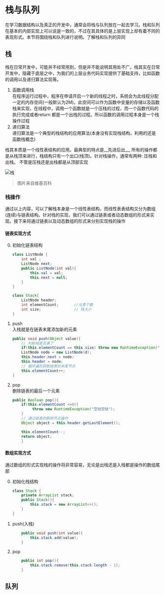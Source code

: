 #  栈与队列  

在学习数据结构以及真正的开发中，通常会将栈与队列放在一起去学习。栈和队列在基本的内部实现上可以说是一致的，不过在其具体的是上层实现上却有着不同的表现形式。本节将围绕栈和队列进行说明。了解栈和队列的异同    

## 栈  
栈在日常开发中，可能并不经常用到，但是并不能说明其用处不广。栈其实在日常开发中，隐藏于底层之中，为我们的上层业务代码实现提供了基础支持，比如函数的调用以及递归算法实现等。  
1. 函数调用栈  
    在程序运行过程中，程序在申请开启一个新的线程之时，系统会为此线程分配一定的内存空间(一般默认为2M)。此空间可以作为函数中变量的存储以及函数栈来实现，在线程中，调用一个函数就是一个压栈的过程，而一个函数代码的执行完成或者return 都是一个出栈的过程。所以函数的调用过程本身是一个栈操作过程    
2. 递归算法  
    递归算法是一个典型的栈结构的应用算法(本身没有实现栈结构，利用的还是函数栈概念)    

栈其本质是一个线性表结构的应用。最典型的特点是__先进后出__, 所有的操作都是从栈顶来进行，栈结构只有一个出口(栈顶)。针对栈操作，通常有两种: 压栈和出栈。 不管是压栈还是出栈都是从顶部实现   

![栈](http://ozjlhf9e0.bkt.clouddn.com/20180312152086333361965.png)
> 图片来自维基百科   


### 栈操作 
通过以上内容，可以了解栈本身是一个线性表结构，而线性表表结构又分为数组(连续)与链表结构。针对栈的实现，我们可以通过链表或者动态数组的形式来实现。接下来将通过链表以及动态数组的形式来分别实现栈的操作  

#### 链表实现方式  
0. 初始化链表结构      

    ```java     
    class ListNode {
        int val ;
        ListNode next;
        public ListNode(int val){
            this.val = val;
            this.next = null;
        }
    }

    class Stack{
        ListNode header;
        int elementCount;       //元素个数
        int size;               // 栈大小
    }
    ```

1. push    
    入栈就是在链表末尾添加新的元素    

    ```java 
    public void push(Object value){
        // 判断栈是否满了 
        if(this.elementCount == this.size) throw new RuntimeException("满啦满啦");  
        ListNode node = new ListNode(d);
        this.header.next = node;
        this.header = node;
        // 循环遍历获取链表的末尾节点
        this.elementCount++;
    }
    ```

2. pop    
    删除链表的最后一个元素    

    ```java 
    public Boolean pop(){
        if(this.elementCount <=0){
             throw new RuntimeException("空哒空哒");  
        }
        // 通过链表的删除节点操作 
        Object object = this.header.getLastElement();

        this.elementCount--;
        return object;
        }
    ```


#### 数组实现方式  
通过数组的形式实现栈的操作将非常容易，无论是出栈还是入栈都是操作的数组尾部    

0. 初始化栈结构    

    ```java 
    class Stack {
        private ArrayList stack;
        public Stack(){
            this.stack = new ArrayList<>();
        }
    }

    ```
1. push(入栈)    

    ```java  
        public void push(int value){
            this.stack.add(value);
        }
    ```
2. pop     

    ```java 
        public int pop(){
            this.stack.remove(this.stack.length - 1);
        }
    ```


## 队列 
